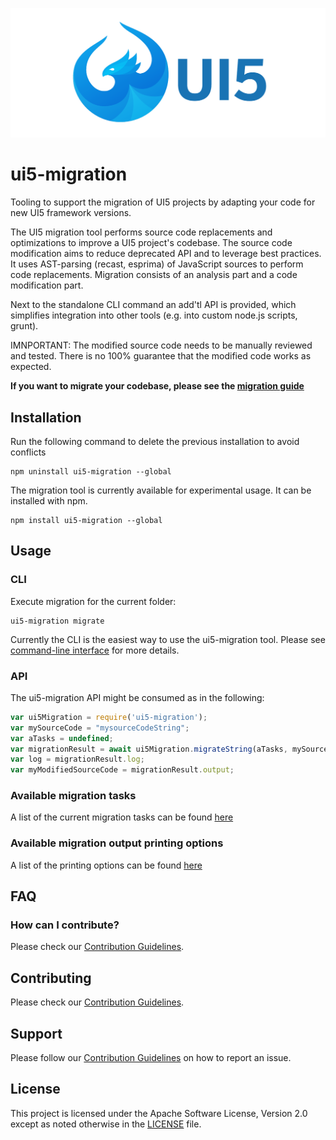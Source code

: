 ![UI5 logo](./docs/images/UI5_logo_wide.png)

# ui5-migration
Tooling to support the migration of UI5 projects by adapting your code for new UI5 framework versions.

The UI5 migration tool performs source code replacements and optimizations to improve a UI5 project's codebase.
The source code modification aims to reduce deprecated API and to leverage best practices.
It uses AST-parsing (recast, esprima) of JavaScript sources to perform code replacements.
Migration consists of an analysis part and a code modification part.

Next to the standalone CLI command an add'tl API is provided, which simplifies integration into other tools (e.g. into custom node.js scripts, grunt).

IMNPORTANT: The modified source code needs to be manually reviewed and tested. There is no 100% guarantee that the modified code works as expected.

**If you want to migrate your codebase, please see the [migration guide](./docs/guide/migrationguide.md)**


## Installation

Run the following command to delete the previous installation to avoid conflicts
```cli
npm uninstall ui5-migration --global
```

The migration tool is currently available for experimental usage. It can be installed with npm.
```cli
npm install ui5-migration --global
```

## Usage
### CLI
Execute migration for the current folder:
```cli
ui5-migration migrate
```

Currently the CLI is the easiest way to use the ui5-migration tool. Please see [command-line interface](./docs/guide/cli.md) for more details.

### API
The ui5-migration API might be consumed as in the following:

```js
var ui5Migration = require('ui5-migration');
var mySourceCode = "mysourceCodeString";
var aTasks = undefined;
var migrationResult = await ui5Migration.migrateString(aTasks, mySourceCode);
var log = migrationResult.log;
var myModifiedSourceCode = migrationResult.output;
```


### Available migration tasks
A list of the current migration tasks can be found [here](./docs/guide/tasks.md)

### Available migration output printing options
A list of the printing options can be found [here](./docs/guide/print.md)

## FAQ
### How can I contribute?
Please check our [Contribution Guidelines](https://github.com/SAP/ui5-migration/blob/master/CONTRIBUTING.md).

## Contributing
Please check our [Contribution Guidelines](https://github.com/SAP/ui5-migration/blob/master/CONTRIBUTING.md).

## Support
Please follow our [Contribution Guidelines](https://github.com/SAP/ui5-migration/blob/master/CONTRIBUTING.md#report-an-issue) on how to report an issue.

## License
This project is licensed under the Apache Software License, Version 2.0 except as noted otherwise in the [LICENSE](https://github.com/SAP/ui5-migration/blob/master/LICENSE.txt) file.
